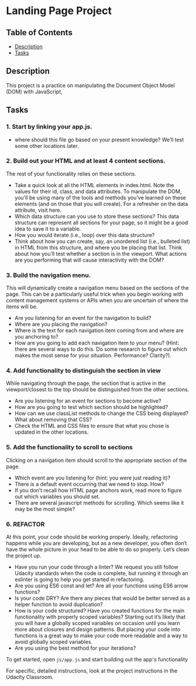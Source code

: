 # Landing Page Project

## Table of Contents

* [Description](#Description)
* [Tasks](#Tasks)

## Description

This project is a practice on manipulating the Document Object Model (DOM) with JavaScript,


## Tasks


### 1. Start by linking your app.js.
- where should this file go based on your present knowledge? We’ll test some other locations later. 
### 2. Build out your HTML and at least 4 content sections.
The rest of your functionality relies on these sections.

- Take a quick look at all the HTML elements in index.html. Note the values for their id, class, and data attributes. To manipulate the DOM, you'll be using many of the tools and methods you've learned on these elements (and on those that you will create).
        For a refresher on the data attribute, visit here.
- Which data structure can you use to store these sections? This data structure can represent all sections for your page, so it might be a good idea to save it to a variable.
- How you would iterate (i.e., loop) over this data structure?
- Think about how you can create, say, an unordered list (i.e., bulleted list) in HTML from this structure, and where you be placing that list.
    Think about how you’ll test whether a section is in the viewport.
    What actions are you performing that will cause interactivity with the DOM?




### 3. Build the navigation menu.
This will dynamically create a navigation menu based on the sections of the page. This can be a particularly useful trick when you begin working with content management systems or APIs when you are uncertain of where the items will be. 

- Are you listening for an event for the navigation to build?
- Where are you placing the navigation?
- Where is the text for each navigation item coming from and where are you anchoring to?
- How are you going to add each navigation item to your menu? (Hint: there are several ways to do this. Do some research to figure out which makes the most sense for your situation. Performance? Clarity?).

### 4. Add functionality to distinguish the section in view
While navigating through the page, the section that is active in the viewport/closest to the top should be distinguished from the other sections. 

- Are you listening for an event for sections to become active?
- How are you going to test which section should be highlighted?
- How can we use classList methods to change the CSS being displayed? What about removing that CSS?
- Check the HTML and CSS files to ensure that what you chose is updated in the other locations.

### 5. Add the functionality to scroll to sections
Clicking on a navigation item should scroll to the appropriate section of the page.

- Which event are you listening for (hint: you were just reading it)?
- There is a default event occurring that we need to stop. How?
- If you don’t recall how HTML page anchors work, read more to figure out which variables you should set.
- There are several javascript methods for scrolling. Which seems like it may be the most simple?

### 6. REFACTOR
 At this point, your code should be working properly. Ideally, refactoring happens while you are developing, but as a new developer, you often don’t have the whole picture in your head to be able to do so properly. Let’s clean the project up. 

 
- Have you run your code through a linter? We request you still follow Udacity standards when the code is complete, but running it through an eslinter is going to help you get started in refactoring.
- Are you using ES6 const and let?
    Are all your functions using ES6 arrow functions?
- Is your code DRY? Are there any pieces that would be better served as a helper function to avoid duplication?
- How is your code structured? Have you created functions for the main functionality with properly scoped variables? Starting out it’s likely that you will have a globally scoped variables on occasion until you learn more about closures and design patterns. But placing your code into functions is a great way to make your code more readable and a way to avoid globally scoped variables.
- Are you using the best method for your iterations?


To get started, open `js/app.js` and start building out the app's functionality

For specific, detailed instructions, look at the project instructions in the Udacity Classroom.
